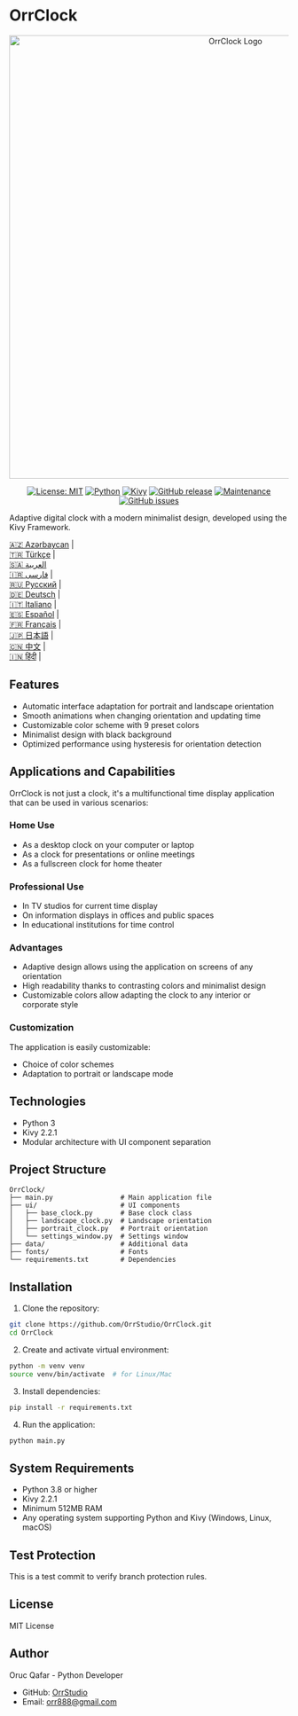 # OrrClock

<div align="center">
  <img src="https://github.com/user-attachments/assets/83289c8e-472e-44d9-8bc7-eb27bec46763" alt="OrrClock Logo" width="800"/>
</div>

<div align="center">
  
[![License: MIT](https://img.shields.io/badge/License-MIT-yellow.svg)](https://opensource.org/licenses/MIT)
[![Python](https://img.shields.io/badge/Python-3.8%2B-blue)](https://www.python.org/)
[![Kivy](https://img.shields.io/badge/Kivy-2.2.1-brightgreen)](https://kivy.org/)
[![GitHub release](https://img.shields.io/badge/Release-v1.0.0-blue)](https://github.com/OrrStudio/OrrClock/releases)
[![Maintenance](https://img.shields.io/badge/Maintained%3F-yes-green.svg)](https://github.com/OrrStudio/OrrClock/graphs/commit-activity)
[![GitHub issues](https://img.shields.io/github/issues/OrrStudio/OrrClock)](https://github.com/OrrStudio/OrrClock/issues)

</div>

Adaptive digital clock with a modern minimalist design, developed using the Kivy Framework.

[🇦🇿 Azərbaycan](readmes/README.az.md) |  
[🇹🇷 Türkçe](readmes/README.tr.md) |  
[🇸🇦 العربية](readmes/README.ar.md)  
[🇮🇷 فارسی](readmes/README.fa.md) |  
[🇷🇺 Русский](readmes/README.ru.md) |  
[🇩🇪 Deutsch](readmes/README.de.md) |  
[🇮🇹 Italiano](readmes/README.it.md) |  
[🇪🇸 Español](readmes/README.es.md) |  
[🇫🇷 Français](readmes/README.fr.md) |  
[🇯🇵 日本語](readmes/README.ja.md) |  
[🇨🇳 中文](readmes/README.zh.md) |  
[🇮🇳 हिंदी](readmes/README.hi.md) |  

## Features

- Automatic interface adaptation for portrait and landscape orientation
- Smooth animations when changing orientation and updating time
- Customizable color scheme with 9 preset colors
- Minimalist design with black background
- Optimized performance using hysteresis for orientation detection

## Applications and Capabilities

OrrClock is not just a clock, it's a multifunctional time display application that can be used in various scenarios:

### Home Use
- As a desktop clock on your computer or laptop
- As a clock for presentations or online meetings
- As a fullscreen clock for home theater

### Professional Use
- In TV studios for current time display
- On information displays in offices and public spaces
- In educational institutions for time control

### Advantages
- Adaptive design allows using the application on screens of any orientation
- High readability thanks to contrasting colors and minimalist design
- Customizable colors allow adapting the clock to any interior or corporate style

### Customization
The application is easily customizable:
- Choice of color schemes
- Adaptation to portrait or landscape mode

## Technologies

- Python 3
- Kivy 2.2.1
- Modular architecture with UI component separation

## Project Structure
```
OrrClock/
├── main.py                 # Main application file
├── ui/                     # UI components
│   ├── base_clock.py       # Base clock class
│   ├── landscape_clock.py  # Landscape orientation
│   ├── portrait_clock.py   # Portrait orientation
│   └── settings_window.py  # Settings window
├── data/                   # Additional data
├── fonts/                  # Fonts
└── requirements.txt        # Dependencies
```

## Installation

1. Clone the repository:
```bash
git clone https://github.com/OrrStudio/OrrClock.git
cd OrrClock
```

2. Create and activate virtual environment:
```bash
python -m venv venv
source venv/bin/activate  # for Linux/Mac
```

3. Install dependencies:
```bash
pip install -r requirements.txt
```

4. Run the application:
```bash
python main.py
```

## System Requirements

- Python 3.8 or higher
- Kivy 2.2.1
- Minimum 512MB RAM
- Any operating system supporting Python and Kivy (Windows, Linux, macOS)

## Test Protection
This is a test commit to verify branch protection rules.

## License

MIT License

## Author

Oruc Qafar - Python Developer
- GitHub: [OrrStudio](https://github.com/OrrStudio)
- Email: orr888@gmail.com
